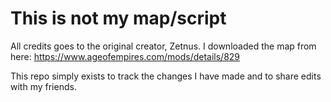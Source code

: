 # This is not my map/script

All credits goes to the original creator, Zetnus. I downloaded the map from here: <https://www.ageofempires.com/mods/details/829>

This repo simply exists to track the changes I have made and to share edits with my friends.

